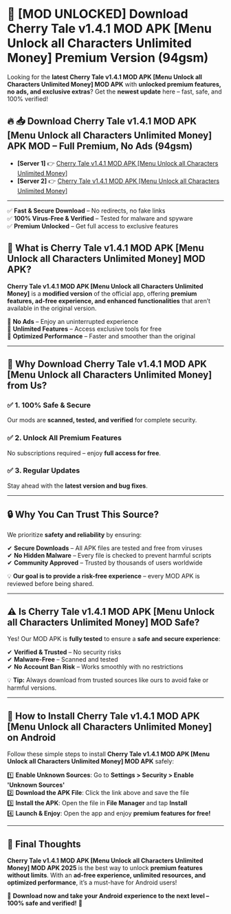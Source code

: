 # 🚀 [MOD UNLOCKED] Download Cherry Tale v1.4.1 MOD APK [Menu Unlock all Characters Unlimited Money] Premium Version (94gsm)

Looking for the **latest Cherry Tale v1.4.1 MOD APK [Menu Unlock all Characters Unlimited Money] MOD APK** with **unlocked premium features, no ads, and exclusive extras**? Get the **newest update** here – fast, safe, and 100% verified!  


## 🔥 📥 Download Cherry Tale v1.4.1 MOD APK [Menu Unlock all Characters Unlimited Money] APK MOD – Full Premium, No Ads (94gsm)

- **[Server 1]** 👉 [Cherry Tale v1.4.1 MOD APK [Menu Unlock all Characters Unlimited Money]](https://apkcomod.com?title=Cherry_Tale_v1.4.1_MOD_APK_[Menu_Unlock_all_Characters_Unlimited_Money])  
- **[Server 2]** 👉 [Cherry Tale v1.4.1 MOD APK [Menu Unlock all Characters Unlimited Money]](https://apkcomod.com?title=Cherry_Tale_v1.4.1_MOD_APK_[Menu_Unlock_all_Characters_Unlimited_Money])  

---
✅ **Fast & Secure Download** – No redirects, no fake links  
✅ **100% Virus-Free & Verified** – Tested for malware and spyware  
✅ **Premium Unlocked** – Get full access to exclusive features  


## 📌 What is Cherry Tale v1.4.1 MOD APK [Menu Unlock all Characters Unlimited Money] MOD APK?

**Cherry Tale v1.4.1 MOD APK [Menu Unlock all Characters Unlimited Money]** is a **modified version** of the official app, offering **premium features, ad-free experience, and enhanced functionalities** that aren’t available in the original version.  

🔹 **No Ads** – Enjoy an uninterrupted experience  
🔹 **Unlimited Features** – Access exclusive tools for free  
🔹 **Optimized Performance** – Faster and smoother than the original  

---

## 🌟 Why Download Cherry Tale v1.4.1 MOD APK [Menu Unlock all Characters Unlimited Money] from Us?

### ✅ 1. 100% Safe & Secure  
Our mods are **scanned, tested, and verified** for complete security.  

### ✅ 2. Unlock All Premium Features  
No subscriptions required – enjoy **full access for free**.  

### ✅ 3. Regular Updates  
Stay ahead with the **latest version and bug fixes**.  

---

## 🔒 Why You Can Trust This Source?

We prioritize **safety and reliability** by ensuring:  

✔ **Secure Downloads** – All APK files are tested and free from viruses  
✔ **No Hidden Malware** – Every file is checked to prevent harmful scripts  
✔ **Community Approved** – Trusted by thousands of users worldwide  

💡 **Our goal is to provide a risk-free experience** – every MOD APK is reviewed before being shared.  

---

## ⚠️ Is Cherry Tale v1.4.1 MOD APK [Menu Unlock all Characters Unlimited Money] MOD Safe?

Yes! Our MOD APK is **fully tested** to ensure a **safe and secure experience**:  

✔ **Verified & Trusted** – No security risks  
✔ **Malware-Free** – Scanned and tested  
✔ **No Account Ban Risk** – Works smoothly with no restrictions  

💡 **Tip:** Always download from trusted sources like ours to avoid fake or harmful versions.  

---

## 📲 How to Install Cherry Tale v1.4.1 MOD APK [Menu Unlock all Characters Unlimited Money] on Android

Follow these simple steps to install **Cherry Tale v1.4.1 MOD APK [Menu Unlock all Characters Unlimited Money] MOD APK** safely:  

1️⃣ **Enable Unknown Sources**: Go to **Settings > Security > Enable 'Unknown Sources'**  
2️⃣ **Download the APK File**: Click the link above and save the file  
3️⃣ **Install the APK**: Open the file in **File Manager** and tap **Install**  
4️⃣ **Launch & Enjoy**: Open the app and enjoy **premium features for free!**  

---

## 🚀 Final Thoughts

**Cherry Tale v1.4.1 MOD APK [Menu Unlock all Characters Unlimited Money] MOD APK 2025** is the best way to unlock **premium features without limits**. With an **ad-free experience, unlimited resources, and optimized performance**, it’s a must-have for Android users!  

🔻 **Download now and take your Android experience to the next level – 100% safe and verified!** 🔻
